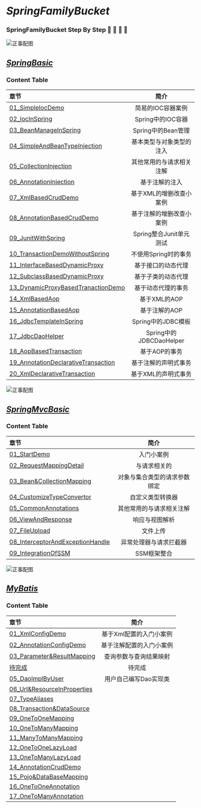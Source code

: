 # *SpringFamilyBucket* 

### SpringFamilyBucket Step By Step 🍔 🍟 🍕 🍺

![正事配图](https://github.com/NoMoreThanAWord/SpringFamilyBucket/raw/master/Resource/IMG/a.jpeg)



## ***[SpringBasic](https://github.com/undermoonoldman/SpringFamilyBucket/tree/master/SpringBasic)***

### Content Table

| 章节                                                         |           简介           |
| :----------------------------------------------------------- | :----------------------: |
| [01_SimpleIocDemo](https://github.com/undermoonoldman/SpringFamilyBucket/tree/master/SpringMvcBasic/01_SimpleIocDemo) |    简易的IOC容器案例     |
| [02_IocInSpring](https://github.com/undermoonoldman/SpringFamilyBucket/tree/master/SpringMvcBasic/02_IocInSpring) |    Spring中的IOC容器     |
| [03_BeanManageInSpring](https://github.com/undermoonoldman/SpringFamilyBucket/tree/master/SpringMvcBasic/03_BeanManageInSpring) |    Spring中的Bean管理    |
| [04_SimpleAndBeanTypeInjection](https://github.com/undermoonoldman/SpringFamilyBucket/tree/master/SpringMvcBasic/04_SimpleAndBeanTypeInjection) | 基本类型与对象类型的注入 |
| [05_CollectionInjection](https://github.com/undermoonoldman/SpringFamilyBucket/tree/master/SpringMvcBasic/05_CollectionInjection) | 其他常用的与请求相关注解 |
| [06_AnnotationInjection](https://github.com/undermoonoldman/SpringFamilyBucket/tree/master/SpringMvcBasic/06_AnnotationInjection) |      基于注解的注入      |
| [07_XmlBasedCrudDemo](https://github.com/undermoonoldman/SpringFamilyBucket/tree/master/SpringMvcBasic/07_XmlBasedCrudDemo) | 基于XML的增删改查小案例  |
| [08_AnnotationBasedCrudDemo](https://github.com/undermoonoldman/SpringFamilyBucket/tree/master/SpringMvcBasic/08_AnnotationBasedCrudDemo) | 基于注解的增删改查小案例 |
| [09_JunitWithSpring](https://github.com/undermoonoldman/SpringFamilyBucket/tree/master/SpringMvcBasic/09_JunitWithSpring) | Spring整合Junit单元测试  |
| [10_TransactionDemoWithoutSpring](https://github.com/undermoonoldman/SpringFamilyBucket/tree/master/SpringMvcBasic/10_TransactionDemoWithoutSpring) |   不使用Spring时的事务   |
| [11_InterfaceBasedDynamicProxy](https://github.com/undermoonoldman/SpringFamilyBucket/tree/master/SpringMvcBasic/11_InterfaceBasedDynamicProxy) |    基于接口的动态代理    |
| [12_SubclassBasedDynamicProxy](https://github.com/undermoonoldman/SpringFamilyBucket/tree/master/SpringMvcBasic/12_SubclassBasedDynamicProxy) |    基于子类的动态代理    |
| [13_DynamicProxyBasedTranactionDemo](https://github.com/undermoonoldman/SpringFamilyBucket/tree/master/SpringMvcBasic/13_DynamicProxyBasedTranactionDemo) |    基于动态代理的事务    |
| [14_XmlBasedAop](https://github.com/undermoonoldman/SpringFamilyBucket/tree/master/SpringMvcBasic/14_XmlBasedAop) |       基于XML的AOP       |
| [15_AnnotationBasedAop](https://github.com/undermoonoldman/SpringFamilyBucket/tree/master/SpringMvcBasic/15_AnnotationBasedAop) |      基于注解的AOP       |
| [16_JdbcTemplateInSpring](https://github.com/undermoonoldman/SpringFamilyBucket/tree/master/SpringMvcBasic/16_JdbcTemplateInSpring) |    Spring中的JDBC模板    |
| [17_JdbcDaoHelper](https://github.com/undermoonoldman/SpringFamilyBucket/tree/master/SpringMvcBasic/17_JdbcDaoHelper) | Spring中的JDBCDaoHelper  |
| [18_AopBasedTransaction](https://github.com/undermoonoldman/SpringFamilyBucket/tree/master/SpringMvcBasic/18_AopBasedTransaction) |      基于AOP的事务       |
| [19_AnnotationDeclarativeTransaction](https://github.com/undermoonoldman/SpringFamilyBucket/tree/master/SpringMvcBasic/19_AnnotationDeclarativeTransaction) |   基于注解的声明式事务   |
| [20_XmlDeclarativeTransaction](https://github.com/undermoonoldman/SpringFamilyBucket/tree/master/SpringMvcBasic/20_XmlDeclarativeTransaction) |   基于XML的声明式事务    |



![正事配图](https://github.com/NoMoreThanAWord/SpringFamilyBucket/raw/master/Resource/IMG/d.jpeg)

## ***[SpringMvcBasic](https://github.com/undermoonoldman/SpringFamilyBucket/tree/master/SpringMvcBasic)***

### Content Table

| 章节                                                         |             简介             |
| :----------------------------------------------------------- | :--------------------------: |
| [01_StartDemo](https://github.com/undermoonoldman/SpringFamilyBucket/tree/master/SpringMvcBasic/01_StartDemo) |          入门小案例          |
| [02_RequestMappingDetail](https://github.com/undermoonoldman/SpringFamilyBucket/tree/master/SpringMvcBasic/02_RequestMappingDetail) |         与请求相关的         |
| [03_Bean&CollectionMapping](https://github.com/undermoonoldman/SpringFamilyBucket/tree/master/SpringMvcBasic/03_Bean&CollectionMapping) | 对象与集合类型的请求参数绑定 |
| [04_CustomizeTypeConvertor](https://github.com/undermoonoldman/SpringFamilyBucket/tree/master/SpringMvcBasic/04_CustomizeTypeConvertor) |       自定义类型转换器       |
| [05_CommonAnnotations](https://github.com/undermoonoldman/SpringFamilyBucket/tree/master/SpringMvcBasic/05_CommonAnnotations) |   其他常用的与请求相关注解   |
| [06_ViewAndResponse](https://github.com/undermoonoldman/SpringFamilyBucket/tree/master/SpringMvcBasic/06_ViewAndResponse) |        响应与视图解析        |
| [07_FileUpload](https://github.com/undermoonoldman/SpringFamilyBucket/tree/master/SpringMvcBasic/07_FileUpload) |           文件上传           |
| [08_InterceptorAndExceptionHandle](https://github.com/undermoonoldman/SpringFamilyBucket/tree/master/SpringMvcBasic/08_InterceptorAndExceptionHandle) |    异常处理器与请求拦截器    |
| [09_IntegrationOfSSM](https://github.com/undermoonoldman/SpringFamilyBucket/tree/master/SpringMvcBasic/09_IntegrationOfSSM) |         SSM框架整合          |



![正事配图](https://github.com/NoMoreThanAWord/SpringFamilyBucket/raw/master/Resource/IMG/f.jpeg)

## ***[MyBatis](https://github.com/undermoonoldman/SpringFamilyBucket/tree/master/MyBatisBasic)***

### Content Table

| 章节                                                         |           简介           |
| :----------------------------------------------------------- | :----------------------: |
| [01_XmlConfigDemo](https://github.com/undermoonoldman/SpringFamilyBucket/tree/master/MyBatisBasic/01_XmlConfigDemo) | 基于Xml配置的入门小案例  |
| [02_AnnotationConfigDemo](https://github.com/undermoonoldman/SpringFamilyBucket/tree/master/MyBatisBasic/02_AnnotationConfigDemo) | 基于注解配置的入门小案例 |
| [03_Parameter&ResultMapping](https://github.com/undermoonoldman/SpringFamilyBucket/tree/master/MyBatisBasic/03_Parameter&ResultMapping) |  查询参数与查询结果映射  |
| [待完成](https://github.com/undermoonoldman/SpringFamilyBucket/tree/master/MyBatisBasic) |          待完成          |
| [05_DaoImplByUser](https://github.com/undermoonoldman/SpringFamilyBucket/tree/master/MyBatisBasic/05_DaoImplByUser) |  用户自己编写Dao实现类   |
| [06_Url&ResourceInProperties](https://github.com/undermoonoldman/SpringFamilyBucket/tree/master/MyBatisBasic/06_Url&ResourceInProperties) |                          |
| [07_TypeAliases](https://github.com/undermoonoldman/SpringFamilyBucket/tree/master/MyBatisBasic/07_TypeAliases) |                          |
| [08_Transaction&DataSource](https://github.com/undermoonoldman/SpringFamilyBucket/tree/master/MyBatisBasic/08_Transaction&DataSource) |                          |
| [09_OneToOneMapping](https://github.com/undermoonoldman/SpringFamilyBucket/tree/master/MyBatisBasic/09_OneToOneMapping) |                          |
| [10_OneToManyMapping](https://github.com/undermoonoldman/SpringFamilyBucket/tree/master/MyBatisBasic/10_OneToManyMapping) |                          |
| [11_ManyToManyMapping](https://github.com/undermoonoldman/SpringFamilyBucket/tree/master/MyBatisBasic/11_ManyToManyMapping) |                          |
| [12_OneToOneLazyLoad](https://github.com/undermoonoldman/SpringFamilyBucket/tree/master/MyBatisBasic/12_OneToOneLazyLoad) |                          |
| [13_OneToManyLazyLoad](https://github.com/undermoonoldman/SpringFamilyBucket/tree/master/MyBatisBasic/13_OneToManyLazyLoad) |                          |
| [14_AnnotationCrudDemo](https://github.com/undermoonoldman/SpringFamilyBucket/tree/master/MyBatisBasic/14_AnnotationCrudDemo) |                          |
| [15_Pojo&DataBaseMapping](https://github.com/undermoonoldman/SpringFamilyBucket/tree/master/MyBatisBasic/15_Pojo&DataBaseMapping) |                          |
| [16_OneToOneAnnotation](https://github.com/undermoonoldman/SpringFamilyBucket/tree/master/MyBatisBasic/16_OneToOneAnnotation) |                          |
| [17_OneToManyAnnotation](https://github.com/undermoonoldman/SpringFamilyBucket/tree/master/MyBatisBasic/17_OneToManyAnnotation) |                          |

